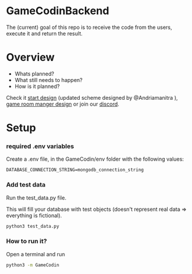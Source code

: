# GameCodinBackend

The (current) goal of this repo is to receive the code from the users, execute it and return the result.

# Overview

- Whats planned?
- What still needs to happen?
- How is it planned?

Check it [start design](https://excalidraw.com/#json=VAclpcNvHgU1IEO3uDhSk,uvj6jSL_QFl0PyonWV3qmQ) (updated scheme designed by @Andriamanitra ), [game room manger design](https://excalidraw.com/#json=tQfSSp-8PB4Y3HzhL_KBz,BspiuHm0JIADr2ApU0XRDQ) or join our [discord](https://discord.gg/k4hMTjcz3g).

# Setup
### required .env variables

Create a .env file, in the GameCodin/env folder with the following values:

```
DATABASE_CONNECTION_STRING=mongodb_connection_string
```


### Add test data
Run the test_data.py file.

This will fill your database with test objects (doesn't represent real data => everything is fictional).

```bash
python3 test_data.py
```


### How to run it?

Open a terminal and run

```bash
python3 -m GameCodin
```
